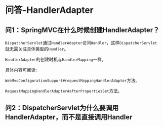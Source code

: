 # 问答-HandlerAdapter
## 问1：SpringMVC在什么时候创建HandlerAdapter？

`DispatcherServlet`通过`HandlerAdapter`访问`Handler`，这样`DispatcherServlet`就无需关注具体类型的`Handler`。

`HandlerAdapter`的创建时机与`HandlerMapping`一样。

具体内容可阅读:

`WebMvcConfigurationSupport#requestMappingHandlerAdapter`方法、

`RequestMappingHandlerAdapter#afterPropertiesSet`方法。

## 问2：DispatcherServlet为什么要调用HandlerAdapter，而不是直接调用Handler
